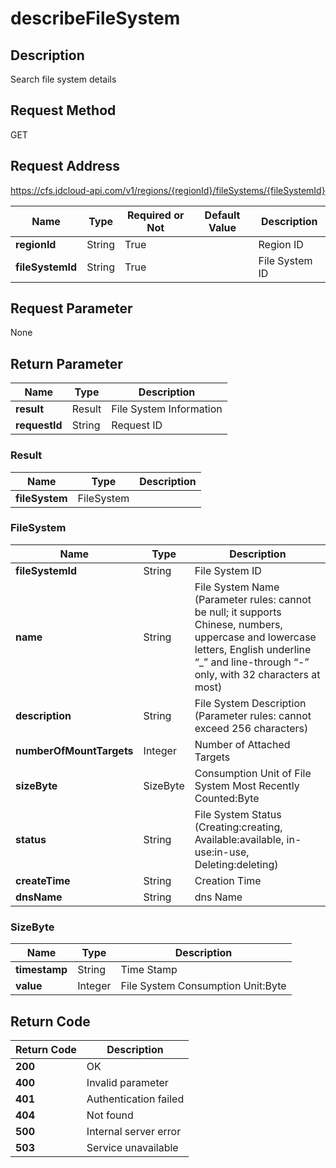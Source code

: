 # describeFileSystem


## Description
Search file system details

## Request Method
GET

## Request Address
https://cfs.jdcloud-api.com/v1/regions/{regionId}/fileSystems/{fileSystemId}

|Name|Type|Required or Not|Default Value|Description|
|---|---|---|---|---|
|**regionId**|String|True| |Region ID|
|**fileSystemId**|String|True| |File System ID|

## Request Parameter
None


## Return Parameter
|Name|Type|Description|
|---|---|---|
|**result**|Result|File System Information|
|**requestId**|String|Request ID|

### Result
|Name|Type|Description|
|---|---|---|
|**fileSystem**|FileSystem| |
### FileSystem
|Name|Type|Description|
|---|---|---|
|**fileSystemId**|String|File System ID|
|**name**|String|File System Name (Parameter rules: cannot be null; it supports Chinese, numbers, uppercase and lowercase letters, English underline “_” and line-through “-” only, with 32 characters at most)|
|**description**|String|File System Description (Parameter rules: cannot exceed 256 characters)|
|**numberOfMountTargets**|Integer|Number of Attached Targets|
|**sizeByte**|SizeByte|Consumption Unit of File System Most Recently Counted:Byte|
|**status**|String|File System Status (Creating:creating, Available:available, in-use:in-use, Deleting:deleting)|
|**createTime**|String|Creation Time|
|**dnsName**|String|dns Name|
### SizeByte
|Name|Type|Description|
|---|---|---|
|**timestamp**|String|Time Stamp|
|**value**|Integer|File System Consumption Unit:Byte|

## Return Code
|Return Code|Description|
|---|---|
|**200**|OK|
|**400**|Invalid parameter|
|**401**|Authentication failed|
|**404**|Not found|
|**500**|Internal server error|
|**503**|Service unavailable|
